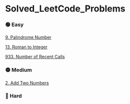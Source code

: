 # Solved_LeetCode_Problems

### 🟢 Easy

[9. Palindrome Number](https://github.com/m3mentomor1/Solved_LeetCode_Problems/tree/main/9.%20Palindrome%20Number)

[13. Roman to Integer](https://github.com/m3mentomor1/Solved_LeetCode_Problems/tree/main/13.%20Roman%20to%20Integer)

[933. Number of Recent Calls]()

### 🟡 Medium

[2. Add Two Numbers](https://github.com/m3mentomor1/Solved_LeetCode_Problems/tree/main/2.%20Add%20Two%20Numbers)

### 🔴 Hard
